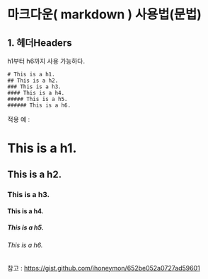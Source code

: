 # 마크다운( markdown ) 사용법(문법)  
## 1. 헤더Headers  
h1부터 h6까지 사용 가능하다.  

    # This is a h1.
    ## This is a h2.  
    ### This is a h3.  
    #### This is a h4.  
    ##### This is a h5.  
    ###### This is a h6.  
    
적용 예 :   
# This is a h1.
## This is a h2.  
### This is a h3.  
#### This is a h4.  
##### This is a h5.  
###### This is a h6.  
    
참고 : <https://gist.github.com/ihoneymon/652be052a0727ad59601>
